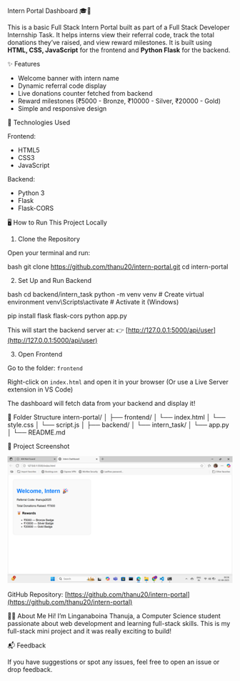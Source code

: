 Intern Portal Dashboard 🎓💼

This is a basic Full Stack Intern Portal built as part of a Full Stack Developer Internship Task. It helps interns view their referral code, track the total donations they’ve raised, and view reward milestones. It is built using **HTML, CSS, JavaScript** for the frontend and **Python Flask** for the backend.



✨ Features

* Welcome banner with intern name
* Dynamic referral code display
* Live donations counter fetched from backend
* Reward milestones (₹5000 - Bronze, ₹10000 - Silver, ₹20000 - Gold)
* Simple and responsive design



🔧 Technologies Used

Frontend:

* HTML5
* CSS3
* JavaScript

Backend:

* Python 3
* Flask
* Flask-CORS


🖥️ How to Run This Project Locally

1. Clone the Repository

Open your terminal and run:

bash
git clone https://github.com/thanu20/intern-portal.git
cd intern-portal


 2. Set Up and Run Backend

bash
cd backend/intern_task
python -m venv venv         # Create virtual environment
venv\Scripts\activate       # Activate it (Windows)

pip install flask flask-cors
python app.py


 This will start the backend server at:
  👉 [http://127.0.0.1:5000/api/user](http://127.0.0.1:5000/api/user)


3. Open Frontend

 Go to the folder: `frontend`

 Right-click on `index.html` and open it in your browser
  (Or use a Live Server extension in VS Code)

 The dashboard will fetch data from your backend and display it!

📂 Folder Structure
intern-portal/
│
├── frontend/
│   └── index.html
│   └── style.css
│   └── script.js
│
├── backend/
│   └── intern_task/
│       └── app.py
│
└── README.md

📸 Project Screenshot

![Screenshot](Screenshot.png)

GitHub Repository:
[https://github.com/thanu20/intern-portal](https://github.com/thanu20/intern-portal)

🙋‍♀️ About Me
Hi! I’m Linganaboina Thanuja, a Computer Science student passionate about web development and learning full-stack skills.
This is my full-stack mini project and it was really exciting to build! 

📬 Feedback

If you have suggestions or spot any issues, feel free to open an issue or drop feedback.

